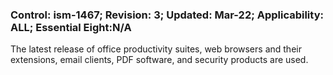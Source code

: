 ### Control: ism-1467; Revision: 3; Updated: Mar-22; Applicability: ALL; Essential Eight:N/A
<p>The latest release of office productivity suites, web browsers and their extensions, email clients, PDF software, and security products are used.</p>
